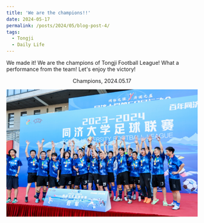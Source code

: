 ```yaml
---
title: 'We are the champions!!'
date: 2024-05-17
permalink: /posts/2024/05/blog-post-4/
tags:
  - Tongji
  - Daily Life
---
```


We made it! We are the champions of Tongji Football League! What a performance from the team! Let's enjoy the victory!

<center>Champions, 2024.05.17</center>

![Reichstag, Berlin](/images/IMG_8753.JPG)


